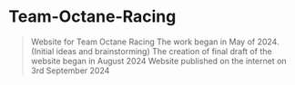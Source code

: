 # Team-Octane-Racing
> Website for Team Octane Racing
> The work began in May of 2024. (Initial ideas and brainstorming)
> The creation of final draft of the website began in August 2024
> Website published on the internet on 3rd September 2024
